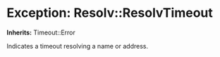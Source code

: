 # Exception: Resolv::ResolvTimeout
**Inherits:** Timeout::Error
    

Indicates a timeout resolving a name or address.



